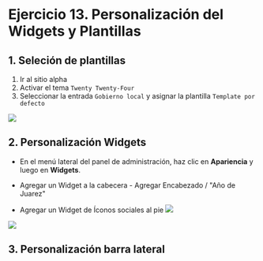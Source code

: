 # Ejercicio 13. Personalización del Widgets y Plantillas

## 1. Seleción de plantillas
1. Ir al sitio alpha
2. Activar el tema  `Twenty Twenty-Four`
3. Seleccionar la entrada `Gobierno local` y asignar la plantilla `Template por defecto`

![](https://i.imgur.com/tCJVusA.png)


## 2. Personalización Widgets

- En el menú lateral del panel de administración, haz clic en **Apariencia** y luego en **Widgets**.
- Agregar un Widget a la cabecera
		- Agregar Encabezado / "Año de Juarez"

- Agregar un Widget de Íconos sociales al pie 
![](https://i.imgur.com/cCz8MAE.png)

![](https://i.imgur.com/STglC3K.png)



## 3. Personalización barra lateral
<!--stackedit_data:
eyJoaXN0b3J5IjpbNDEzMTAwNTIsNzUyMzI0NTI5LC00MTA5Nz
IyOTFdfQ==
-->